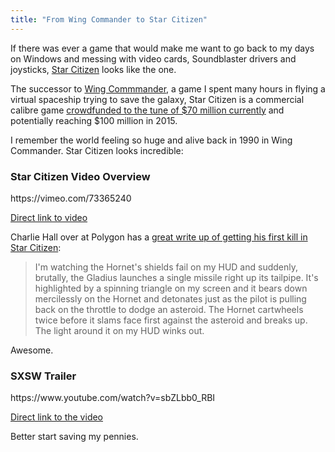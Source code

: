 ```yaml
---
title: "From Wing Commander to Star Citizen"
---
```

<p>If there was ever a game that would make me want to go back to my days on Windows and messing with video cards, Soundblaster drivers and joysticks, <a href="https://robertsspaceindustries.com/about-the-game">Star Citizen</a> looks like the one.</p>
<p>The successor to <a href="http://en.wikipedia.org/wiki/Wing_Commander_(video_game)">Wing Commmander</a>, a game I spent many hours in flying a virtual spaceship trying to save the galaxy, Star Citizen is a commercial calibre game <a href="http://www.polygon.com/2015/1/21/7866019/chris-roberts-says-star-citizen-will-reach-100-million-in-2015-shares">crowdfunded to the tune of $70 million currently</a> and potentially reaching $100 million in 2015.</p>
<p>I remember the world feeling so huge and alive back in 1990 in Wing Commander. Star Citizen looks incredible:</p>
<h3>Star Citizen Video Overview</h3>
<p>https://vimeo.com/73365240</p>
<p><a href="https://vimeo.com/73365240">Direct link to video</a></p>
<p>Charlie Hall over at Polygon has a <a href="http://www.polygon.com/features/2015/3/26/8293725/star-citizen-kill-video">great write up of getting his first kill in Star Citizen</a>:</p>
<blockquote><p>
  I'm watching the Hornet's shields fail on my HUD and suddenly, brutally, the Gladius launches a single missile right up its tailpipe. It's highlighted by a spinning triangle on my screen and it bears down mercilessly on the Hornet and detonates just as the pilot is pulling back on the throttle to dodge an asteroid. The Hornet cartwheels twice before it slams face first against the asteroid and breaks up. The light around it on my HUD winks out.
</p></blockquote>
<p>Awesome.</p>
<h3>SXSW Trailer</h3>
<p>https://www.youtube.com/watch?v=sbZLbb0_RBI</p>
<p><a href="https://www.youtube.com/watch?v=sbZLbb0_RBI">Direct link to the video</a></p>
<p>Better start saving my pennies.</p>
